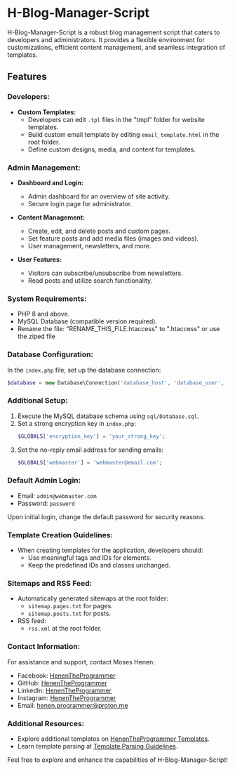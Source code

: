 # H-Blog-Manager-Script

H-Blog-Manager-Script is a robust blog management script that caters to developers and administrators. It provides a flexible environment for customizations, efficient content management, and seamless integration of templates.

## Features

### Developers:

- **Custom Templates:**
  - Developers can edit `.tpl` files in the "tmpl" folder for website templates.
  - Build custom email template by editing `email_template.html` in the root folder.
  - Define custom designs, media, and content for templates.

### Admin Management:

- **Dashboard and Login:**
  - Admin dashboard for an overview of site activity.
  - Secure login page for administrator.

- **Content Management:**
  - Create, edit, and delete posts and custom pages.
  - Set feature posts and add media files (images and videos).
  - User management, newsletters, and more.

- **User Features:**
  - Visitors can subscribe/unsubscribe from newsletters.
  - Read posts and utilize search functionality.

### System Requirements:

- PHP 8 and above.
- MySQL Database (compatible version required).
- Rename the file: "RENAME_THIS_FILE.htaccess" to ".htaccess" or use the ziped file

### Database Configuration:

In the `index.php` file, set up the database connection:

```php
$database = new Database\Connection('database_host', 'database_user', 'database_password', 'database_name');
```

### Additional Setup:

1. Execute the MySQL database schema using `sql/Database.sql`.
2. Set a strong encryption key in `index.php`:
   ```php
   $GLOBALS['encryption_key'] = 'your_strong_key';
   ```
3. Set the no-reply email address for sending emails:
   ```php
   $GLOBALS['webmaster'] = 'webmaster@email.com';
   ```

### Default Admin Login:

- Email: `admin@webmaster.com`
- Password: `password`

Upon initial login, change the default password for security reasons.

### Template Creation Guidelines:

- When creating templates for the application, developers should:
  - Use meaningful tags and IDs for elements.
  - Keep the predefined IDs and classes unchanged.

### Sitemaps and RSS Feed:

- Automatically generated sitemaps at the root folder:
  - `sitemap.pages.txt` for pages.
  - `sitemap.posts.txt` for posts.
- RSS feed:
  - `rss.xml` at the root folder.

### Contact Information:

For assistance and support, contact Moses Henen:

- Facebook: [HenenTheProgrammer](https://facebook.com/HenenTheProgrammer)
- GitHub: [HenenTheProgrammer](https://github.com/HenenTheProgrammer)
- LinkedIn: [HenenTheProgrammer](https://linkedin.com/in/HenenTheProgrammer)
- Instagram: [HenenTheProgrammer](https://instagram.com/henentheprogrammer)
- Email: [henen.programmer@proton.me](mailto:henen.programmer@proton.me)

### Additional Resources:

- Explore additional templates on [HenenTheProgrammer Templates](https://github.com/HenenTheProgrammer/H-Blog-Manager-Script/wiki/Custom-Templates).
- Learn template parsing at [Template Parsing Guidelines](https://github.com/HenenTheProgrammer/php_template_loader).

Feel free to explore and enhance the capabilities of H-Blog-Manager-Script!
```

